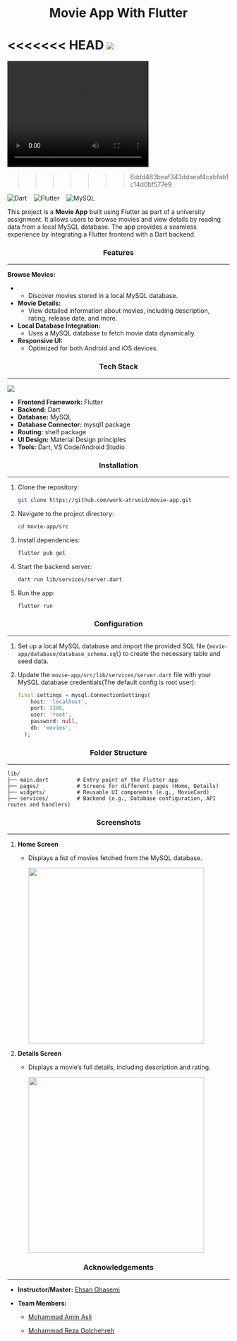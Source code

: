 <div align="center">
    <h1>Movie App With Flutter</h1>
</div>

<<<<<<< HEAD
![](assets/sample1.gif)
=======

<video src="assets/sample1.mp4" width="320" height="240" controls></video>

>>>>>>> 6ddd483beaf343ddaeaf4cabfab1c14d0bf577e9

<img title="" src="https://img.shields.io/badge/dart-%230175C2.svg?style=for-the-badge&logo=dart&logoColor=white" alt="Dart" data-align="inline">    <img title="" src="https://img.shields.io/badge/Flutter-%2302569B.svg?style=for-the-badge&logo=Flutter&logoColor=white" alt="Flutter" data-align="inline">    ![MySQL](https://img.shields.io/badge/mysql-4479A1.svg?style=for-the-badge&logo=mysql&logoColor=white) 

This project is a **Movie App** built using Flutter as part of a university assignment. It allows users to browse movies and view details by reading data from a local MySQL database. The app provides a seamless experience by integrating a Flutter frontend with a Dart backend.

<div align="center"><h3>Features</h3></div><hr>

**Browse Movies:**

- - Discover movies stored in a local MySQL database.
- **Movie Details:**
  - View detailed information about movies, including description, rating, release date, and more.
- **Local Database Integration:**
  - Uses a MySQL database to fetch movie data dynamically.
- **Responsive UI:**
  - Optimized for both Android and iOS devices.

<div align="center"><h3>Tech Stack</h3></div><hr>

![](assets/sample2.gif)

- **Frontend Framework:** Flutter
- **Backend:** Dart
- **Database:** MySQL
- **Database Connector:** mysql1 package
- **Routing:** shelf package
- **UI Design:** Material Design principles
- **Tools:** Dart, VS Code/Android Studio

<div align="center"><h3>Installation</h3></div><hr>

1. Clone the repository:
   
   ```bash
   git clone https://github.com/work-atrvoid/movie-app.git
   ```

2. Navigate to the project directory:
   
   ```bash
   cd movie-app/src
   ```

3. Install dependencies:
   
   ```bash
   flutter pub get
   ```

4. Start the backend server:
   
   ```bash
   dart run lib/services/server.dart
   ```

5. Run the app:
   
   ```bash
   flutter run
   ```

<div align="center"><h3>Configuration</h3></div><hr>

1. Set up a local MySQL database and import the provided SQL file (`movie-app/database/database_schema.sql`) to create the necessary table and seed data.

2. Update the `movie-app/src/lib/services/server.dart` file with your MySQL database credentials(The default config is root user):
   
   ```dart
   final settings = mysql.ConnectionSettings(
       host: 'localhost',
       port: 3306,
       user: 'root',
       password: null,
       db: 'movies',
     );
   ```

<div align="center"><h3>Folder Structure</h3></div><hr>

```plaintext
lib/
├── main.dart         # Entry point of the Flutter app
├── pages/            # Screens for different pages (Home, Details)
├── widgets/          # Reusable UI components (e.g., MovieCard)
├── services/         # Backend (e.g., Database configuration, API routes and handlers)
```

<div align="center"><h3>Screenshots</h3></div><hr>

1. **Home Screen**
   
   - Displays a list of movies fetched from the MySQL database.
     
     <img title="" src="assets/home.png" alt="" width="398" data-align="center">

2. **Details Screen**
   
   - Displays a movie’s full details, including description and rating.

     <img title="" src="assets/detail.png" alt="" width="398" data-align="center">

<div align="center"><h3>Acknowledgements</h3></div><hr>

- **Instructor/Master:** [Ehsan Ghasemi](https://github.com/EH7AN)

- **Team Members:**
  
  - [Mohammad Amin Asli](https://github.com/work-atrvoid)
  
  - [Mohammad Reza Golchehreh](https://github.com/mohammadrezagolchehre)
